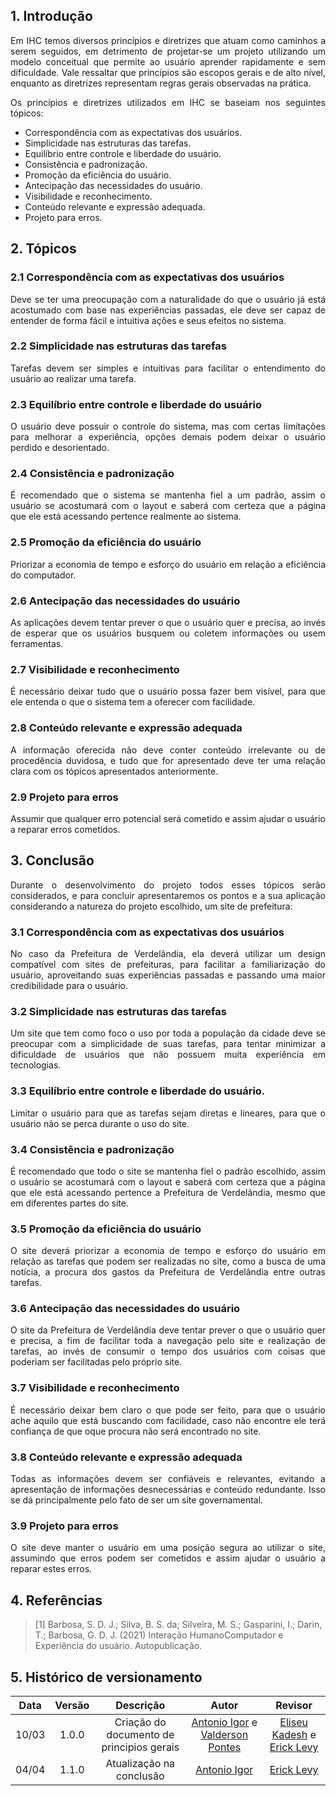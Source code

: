 ## 1. Introdução
<p align="justify">
Em IHC temos diversos princípios e diretrizes que atuam como caminhos a serem seguidos, em detrimento de projetar-se um projeto utilizando um modelo conceitual que permite ao usuário aprender rapidamente e sem dificuldade. Vale ressaltar que princípios são escopos gerais e de alto nível, enquanto as diretrizes representam regras gerais observadas na prática.
</p>
<p align="justify">
Os princípios e diretrizes utilizados em IHC se baseiam nos seguintes tópicos:
</p>

- Correspondência com as expectativas dos usuários.
- Simplicidade nas estruturas das tarefas.
- Equilíbrio entre controle e liberdade do usuário.
- Consistência e padronização.
- Promoção da eficiência do usuário.
- Antecipação das necessidades do usuário.
- Visibilidade e reconhecimento.
- Conteúdo relevante e expressão adequada.
- Projeto para erros.

## 2. Tópicos

### 2.1 Correspondência com as expectativas dos usuários
<p align="justify">
Deve se ter uma preocupação com a naturalidade do que o usuário já está acostumado
com base nas experiências passadas, ele deve ser capaz de entender de forma fácil e
intuitiva ações e seus efeitos no sistema.
</p>

### 2.2 Simplicidade nas estruturas das tarefas
<p align="justify">
Tarefas devem ser simples e intuitivas para facilitar o entendimento do usuário ao
realizar uma tarefa.
</p>

### 2.3 Equilíbrio entre controle e liberdade do usuário
<p align="justify">
O usuário deve possuir o controle do sistema, mas com certas limitações para
melhorar a experiência, opções demais podem deixar o usuário perdido e
desorientado.
</p>

### 2.4 Consistência e padronização
<p align="justify">
É recomendado que o sistema se mantenha fiel a um padrão, assim o usuário se
acostumará com o layout e saberá com certeza que a página que ele está acessando
pertence realmente ao sistema.
</p>

### 2.5 Promoção da eficiência do usuário
<p align="justify">
Priorizar a economia de tempo e esforço do usuário em relação a eficiência do
computador.
</p>

### 2.6 Antecipação das necessidades do usuário
<p align="justify">
As aplicações devem tentar prever o que o usuário quer e precisa, ao invés de esperar
que os usuários busquem ou coletem informações ou usem ferramentas.
</p>

### 2.7 Visibilidade e reconhecimento
<p align="justify">
É necessário deixar tudo que o usuário possa fazer bem visível, para que ele entenda o
que o sistema tem a oferecer com facilidade.
</p>

### 2.8 Conteúdo relevante e expressão adequada
<p align="justify">
A informação oferecida não deve conter conteúdo irrelevante ou de procedência duvidosa, e tudo que for apresentado deve ter uma relação clara com os tópicos apresentados anteriormente.
</p>

### 2.9 Projeto para erros
<p align="justify">
Assumir que qualquer erro potencial será cometido e assim ajudar o usuário a reparar
erros cometidos.
</p>

## 3. Conclusão
<p align="justify">
Durante o desenvolvimento do projeto todos esses tópicos serão considerados, e para concluir apresentaremos os pontos e a sua aplicação considerando a natureza do projeto escolhido, um site de prefeitura:
</p>

### 3.1 Correspondência com as expectativas dos usuários
<p align="justify">
No caso da Prefeitura de Verdelândia, ela deverá utilizar um design compatível com sites de prefeituras, para facilitar a familiarização do usuário, aproveitando suas experiências passadas e passando uma maior credibilidade para o usuário.
</p>

### 3.2 Simplicidade nas estruturas das tarefas
<p align="justify">
Um site que tem como foco o uso por toda a população da cidade deve se preocupar com a simplicidade de suas tarefas, para tentar minimizar a dificuldade de usuários que não possuem muita experiência em tecnologias.
</p>

### 3.3 Equilíbrio entre controle e liberdade do usuário.
<p align="justify">
Limitar o usuário para que as tarefas sejam diretas e lineares, para que o usuário não se perca durante o uso do site.
</p>

### 3.4 Consistência e padronização
<p align="justify">
É recomendado que todo o site se mantenha fiel o padrão escolhido, assim o usuário se
acostumará com o layout e saberá com certeza que a página que ele está acessando pertence a Prefeitura de Verdelândia, mesmo que em diferentes partes do site.
</p>

### 3.5 Promoção da eficiência do usuário
<p align="justify">
O site deverá priorizar a economia de tempo e esforço do usuário em relação as tarefas que podem ser realizadas no site, como a busca de uma notícia, a procura dos gastos da Prefeitura de Verdelândia entre outras tarefas.
</p>

### 3.6 Antecipação das necessidades do usuário
<p align="justify">
O site da Prefeitura de Verdelândia deve tentar prever o que o usuário quer e precisa, a fim de facilitar toda a navegação pelo site e realização de tarefas, ao invés de consumir o tempo dos usuários com coisas que poderiam ser facilitadas pelo próprio site.
</p>

### 3.7 Visibilidade e reconhecimento
<p align="justify">
É necessário deixar bem claro o que pode ser feito, para que o usuário ache aquilo que está buscando com facilidade, caso não encontre ele terá confiança de que oque procura não será encontrado no site.
</p>

### 3.8 Conteúdo relevante e expressão adequada
<p align="justify">
Todas as informações devem ser confiáveis e relevantes, evitando a apresentação de informações desnecessárias e conteúdo redundante. Isso se dá principalmente pelo fato de ser um site governamental.
</p>

### 3.9 Projeto para erros
<p align="justify">
O site deve manter o usuário em uma posição segura ao utilizar o site, assumindo que erros podem ser cometidos e assim ajudar o usuário a reparar estes erros.
</p>

## 4. Referências
 
> [1] Barbosa, S. D. J.; Silva, B. S. da; Silveira, M. S.; Gasparini, I.; Darin, T.; Barbosa, G. D. J. (2021) Interação HumanoComputador e Experiência do usuário. Autopublicação.

## 5. Histórico de versionamento
| Data  | Versão | Descrição | Autor | Revisor |
| :--:  | :----: | :-------: | :---: | :-----: |
| 10/03 | 1.0.0 | Criação do documento de principios gerais | [Antonio Igor](https://github.com/antonioigorcarvalho) e [Valderson Pontes](https://github.com/valdersonjr) | [Eliseu Kadesh](https://github.com/eliseukadesh67) e [Erick Levy](https://github.com/ericklevy) |
| 04/04 | 1.1.0 | Atualização na conclusão | [Antonio Igor](https://github.com/antonioigorcarvalho) | [Erick Levy](https://github.com/ericklevy) |
